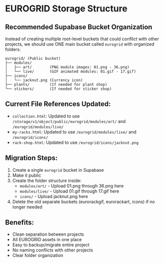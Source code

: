 # EUROGRID Storage Structure

## Recommended Supabase Bucket Organization

Instead of creating multiple root-level buckets that could conflict with other projects, we should use ONE main bucket called `eurogrid` with organized folders:

```
eurogrid/ (Public bucket)
├── modules/
│   ├── art/        (PNG module images: 01.png - 36.png)
│   └── live/       (GIF animated modules: 01.gif - 17.gif)
├── icons/
│   └── jacknut.png (Currency icon)
├── plants/         (If needed for plant shop)
└── stickers/       (If needed for sticker shop)
```

## Current File References Updated:
- `collection.html`: Updated to use `/storage/v1/object/public/eurogrid/modules/art/` and `/eurogrid/modules/live/`
- `my-racks.html`: Updated to use `/eurogrid/modules/live/` and `/eurogrid/icons/`
- `rack-shop.html`: Updated to use `/eurogrid/icons/jacknut.png`

## Migration Steps:
1. Create a single `eurogrid` bucket in Supabase
2. Make it public
3. Create the folder structure inside:
   - `modules/art/` - Upload 01.png through 36.png here
   - `modules/live/` - Upload 01.gif through 17.gif here  
   - `icons/` - Upload jacknut.png here
4. Delete the old separate buckets (eurorackgif, eurorackart, icons) if no longer needed

## Benefits:
- Clean separation between projects
- All EUROGRID assets in one place
- Easy to backup/migrate entire project
- No naming conflicts with other projects
- Clear folder organization